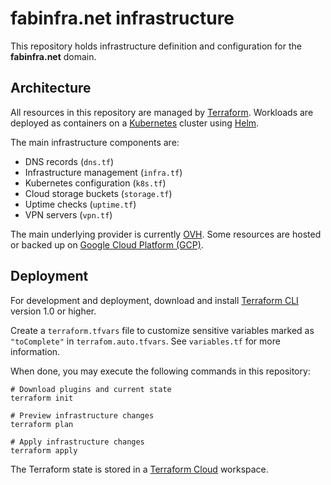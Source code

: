 # fabinfra.net infrastructure

This repository holds infrastructure definition and configuration for the **fabinfra.net** domain.

## Architecture

All resources in this repository are managed by [Terraform](https://www.terraform.io). Workloads are deployed as containers on a [Kubernetes](https://kubernetes.io) cluster using [Helm](https://helm.sh).

The main infrastructure components are:
- DNS records (`dns.tf`)
- Infrastructure management (`infra.tf`)
- Kubernetes configuration (`k8s.tf`)
- Cloud storage buckets (`storage.tf`)
- Uptime checks (`uptime.tf`)
- VPN servers (`vpn.tf`)

The main underlying provider is currently [OVH](https://www.ovh.com). Some resources are hosted or backed up on [Google Cloud Platform (GCP)](https://cloud.google.com).

## Deployment

For development and deployment, download and install [Terraform CLI](https://www.terraform.io/downloads.html) version 1.0 or higher.

Create a `terraform.tfvars` file to customize sensitive variables marked as `"toComplete"` in `terrafom.auto.tfvars`. See `variables.tf` for more information.

When done, you may execute the following commands in this repository:
```
# Download plugins and current state
terraform init

# Preview infrastructure changes
terraform plan

# Apply infrastructure changes
terraform apply
```

The Terraform state is stored in a [Terraform Cloud](https://app.terraform.io/app/fabinfra/workspaces/fabinfra-tf) workspace.
